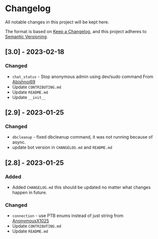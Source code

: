# Changelog

All notable changes in this project will be kept here.

The format is based on [Keep a Changelog](https://keepachangelog.com/en/1.0.0/),
and this project adheres to [Semantic Versioning](https://semver.org/spec/v2.0.0.html).

## [3.0] - 2023-02-18 

### Changed

- `chat_status` - Stop anonymous admin using dev/sudo command From [Abishnoi69](https://github.com/Black-Bulls-Bots/zerotwobot/commit/240e914e4b05479f40970dec92224774d943c566)
- Update `CONTRIBUTING.md`
- Update `README.md`
- Update `__init__`

## [2.9] - 2023-01-25

### Changed

- `dbcleanup` - fixed dbcleanup command, it was not running because of async.
- update bot version in `CHANGELOG.md` and `README.md`
## [2.8] - 2023-01-25

### Added

- Added `CHANGELOG.md` this should be updated no matter what changes happen in future.

### Changed

- `connection` - use PTB enums instead of just string from  [AnonymousX1025](https://github.com/AnonymousX1025)
- Update `CONTRIBUTING.md`
- Update `README.md`

[v2.8]: https://github.com/Black-Bulls-Bots/zerotwobot/releases/tag/v2.9
[v2.8]: https://github.com/Black-Bulls-Bots/zerotwobot/releases/tag/v2.8
[v2.5]: https://github.com/Black-Bulls-Bots/zerotwobot/releases/tag/v2.5
